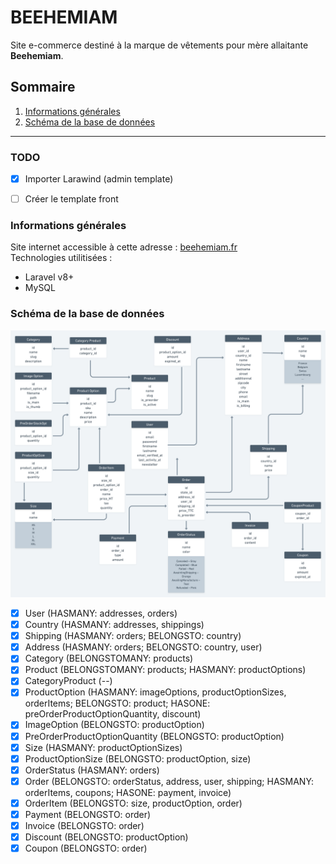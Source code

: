 # BEEHEMIAM

Site e-commerce destiné à la marque de vêtements pour mère allaitante **Beehemiam**.   

## Sommaire
1. [Informations générales](#informations-generales)
2. [Schéma de la base de données](#schema-de-la-base-de-donnees)

---

### TODO

- [x] Importer Larawind (admin template)
- [ ] Créer le template front


### Informations générales

Site internet accessible à cette adresse : [beehemiam.fr](https://beehemiam.fr)  
Technologies utilitisées : 
* Laravel v8+
* MySQL

### Schéma de la base de données

![schéma de la base de données](schema-db.png)

- [x] User (HASMANY: addresses, orders)
- [x] Country (HASMANY: addresses, shippings)
- [x] Shipping (HASMANY: orders; BELONGSTO: country)
- [x] Address (HASMANY: orders; BELONGSTO: country, user)
- [x] Category (BELONGSTOMANY: products)
- [x] Product (BELONGSTOMANY: products; HASMANY: productOptions)
- [x] CategoryProduct (--)
- [x] ProductOption (HASMANY: imageOptions, productOptionSizes, orderItems; BELONGSTO: product; HASONE: preOrderProductOptionQuantity, discount)
- [x] ImageOption (BELONGSTO: productOption)
- [x] PreOrderProductOptionQuantity (BELONGSTO: productOption)
- [x] Size (HASMANY: productOptionSizes)
- [x] ProductOptionSize (BELONGSTO: productOption, size)
- [x] OrderStatus (HASMANY: orders)
- [x] Order (BELONGSTO: orderStatus, address, user, shipping; HASMANY: orderItems, coupons; HASONE: payment, invoice)
- [x] OrderItem (BELONGSTO: size, productOption, order)
- [x] Payment (BELONGSTO: order)
- [x] Invoice (BELONGSTO: order)
- [x] Discount (BELONGSTO: productOption)
- [x] Coupon (BELONGSTO: order)
